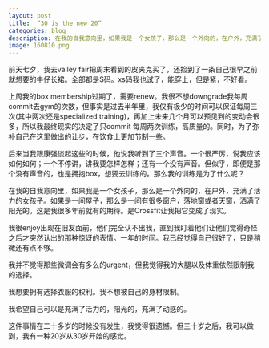 ```yaml
---
layout: post
title:  “30 is the new 20“
categories: blog
description: 在我的自我意向里，如果我是一个女孩子，那么是一个外向的，在户外，充满了活力的女孩子。如果是一间屋子，那么是一间有很多窗户，落地窗或者天窗，洒满了阳光的。这是我很多年前就有的期待。是Crossfit让我把它变成了现实。
image: 160810.png
---
```



前天七夕，我去valley fair把周末看到的皮夹克买了，还捡到了一条自己很早之前就想要的牛仔长裙。全部都是S码。xs码我也试了，能穿上，但是紧，不好看。

上周我的box membership过期了，需要renew。我很不想downgrade我每周commit去gym的次数，但事实是过去半年里，我仅有极少的时间可以保证每周三次(其中两次还是specialized training)，再加上未来几个月可以预见到的变动会很多，所以我最终现实的决定了只commit 每周两次训练，高质量的。同时，为了弥补自己在这里做出的让步，在饮食上更加节制一些。

后来当我跟康强谈起这些的时候，他说我听到了三个声音。一个很严厉，说我应该如何如何；一个不停讲，讲我要怎样怎样；还有一个没有声音。但似乎，即便是那个没有声音的，也是拥抱box，想要去训练的。那么我的训练是为了什么呢？

在我的自我意向里，如果我是一个女孩子，那么是一个外向的，在户外，充满了活力的女孩子。如果是一间屋子，那么是一间有很多窗户，落地窗或者天窗，洒满了阳光的。这是我很多年前就有的期待。是Crossfit让我把它变成了现实。

我很enjoy出现在旧友面前，他们完全认不出我，直到我盯着他们让他们觉得奇怪之后才突然认出的那种惊讶的表情。一年的时间。我已经觉得自己很好了，只是稍微还有点不够。

我并不觉得那些微调会有多么的urgent，但我觉得我的大腿以及体重依然限制我的选择。

我想要拥有选择衣服的权利。我不想被自己的身材限制。

我希望自己可以是充满了活力的，阳光的，充满了动感的。

这件事情在二十多岁的时候没有发生，我觉得很遗憾。但三十岁之后，我可以做到，我有一种20岁从30岁开始的感觉。


